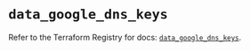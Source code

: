 # `data_google_dns_keys`

Refer to the Terraform Registry for docs: [`data_google_dns_keys`](https://registry.terraform.io/providers/hashicorp/google/6.44.0/docs/data-sources/dns_keys).
